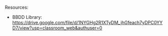 Resources:
- BBDD Library:  https://drive.google.com/file/d/1NYGHg2R1XTyDM_jhGfeach7yDPC0YYD7/view?usp=classroom_web&authuser=0
